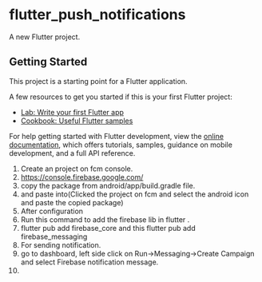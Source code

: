 # flutter_push_notifications

A new Flutter project.

## Getting Started

This project is a starting point for a Flutter application.

A few resources to get you started if this is your first Flutter project:

- [Lab: Write your first Flutter app](https://docs.flutter.dev/get-started/codelab)
- [Cookbook: Useful Flutter samples](https://docs.flutter.dev/cookbook)

For help getting started with Flutter development, view the
[online documentation](https://docs.flutter.dev/), which offers tutorials,
samples, guidance on mobile development, and a full API reference.

1. Create an project on fcm console.
2. https://console.firebase.google.com/
3. copy the package from android/app/build.gradle file.
4. and paste into(Clicked the project on fcm and select the android icon and paste the copied package)
5. After configuration
6. Run this command to add the firebase lib in flutter .
7. flutter pub add firebase_core and this flutter pub add firebase_messaging
8. For sending notification.
9. go to dashboard, left side click on Run->Messaging->Create Campaign and select Firebase notification message.
10. 
